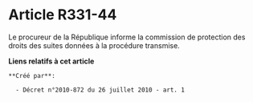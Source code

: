 # Article R331-44

Le procureur de la République informe la commission de protection des droits des suites données à la procédure transmise.

**Liens relatifs à cet article**

	**Créé par**:

	  - Décret n°2010-872 du 26 juillet 2010 - art. 1
